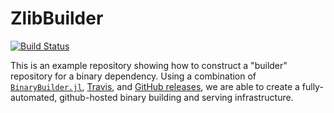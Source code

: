 # ZlibBuilder

[![Build Status](https://travis-ci.org/bicycle1885/ZlibBuilder.svg?branch=master)](https://travis-ci.org/bicycle1885/ZlibBuilder)

This is an example repository showing how to construct a "builder" repository for a binary dependency.  Using a combination of [`BinaryBuilder.jl`](https://github.com/staticfloat/BinaryBuilder.jl), [Travis](https://travis-ci.org), and [GitHub releases](https://docs.travis-ci.com/user/deployment/releases/), we are able to create a fully-automated, github-hosted binary building and serving infrastructure.
